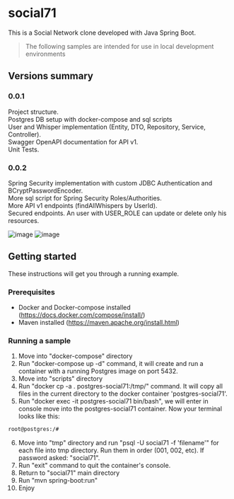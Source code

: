 # social71
This is a Social Network clone developed with Java Spring Boot. 

>The following samples are intended for use in local development environments

## Versions summary
### 0.0.1
Project structure.  
Postgres DB setup with docker-compose and sql scripts  
User and Whisper implementation (Entity, DTO, Repository, Service, Controller).  
Swagger OpenAPI documentation for API v1.  
Unit Tests.

### 0.0.2
Spring Security implementation with custom JDBC Authentication and BCryptPasswordEncoder.  
More sql script for Spring Security Roles/Authorities.  
More API v1 endpoints (findAllWhispers by UserId).  
Secured endpoints. An user with USER_ROLE can update or delete only his resources.

![image](https://user-images.githubusercontent.com/7373284/111064960-68f99200-84b7-11eb-8dc5-8053a017d2b2.png)
![image](https://user-images.githubusercontent.com/7373284/111067698-b250de00-84c5-11eb-8505-64d656af0186.png)

## Getting started

These instructions will get you through a running example.

### Prerequisites
- Docker and Docker-compose installed
(https://docs.docker.com/compose/install/)
- Maven installed 
  (https://maven.apache.org/install.html)
  
### Running a sample
1. Move into "docker-compose" directory
2. Run "docker-compose up -d" command, it will create and run a container with a running Postgres image on port 5432.
3. Move into "scripts" directory
4. Run "docker cp -a . postgres-social71:/tmp/" command. It will copy all files in the current directory to the docker container 'postgres-social71'.
5. Run "docker exec -it postgres-social71 bin/bash", we will enter in console move into the postgres-social71 container.
Now your terminal looks like this:
```bash
root@postgres:/# 
```
6. Move into "tmp" directory and run "psql -U social71 -f 'filename'" for each file into tmp directory. Run them in order (001, 002, etc). If password asked: "social71".
7. Run "exit" command to quit the container's console.
8. Return to "social71" main directory
9. Run "mvn spring-boot:run"
10. Enjoy